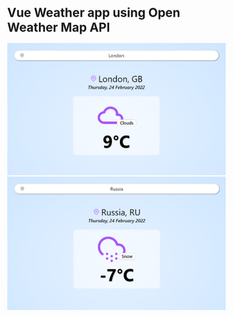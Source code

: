 # Vue Weather app using Open Weather Map API

![alt text](https://github.com/farahasylah/Vue-Weather-app-Open-Weather-Map-API/blob/master/vueweather-clouds.png?raw=true)
![alt text](https://github.com/farahasylah/Vue-Weather-app-Open-Weather-Map-API/blob/master/vueweather-snow.png?raw=true)


